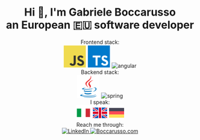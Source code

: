 <h1 align="center">
  Hi 👋, I'm Gabriele Boccarusso <br> an European 🇪🇺 software developer
</h1>

<p align="center">
  Frontend stack:
  <br>
    <img src="https://raw.githubusercontent.com/devicons/devicon/master/icons/javascript/javascript-original.svg" alt="javascript" style="max-width: 100%;" width="60" height="60">
    <img src="https://raw.githubusercontent.com/devicons/devicon/master/icons/typescript/typescript-original.svg" alt="typescript" style="max-width: 100%;" width="60" height="60">
    <img src="https://camo.githubusercontent.com/9eecc42439347332f256a326363924551042f5b96235f972982512199476611a/68747470733a2f2f616e67756c61722e696f2f6173736574732f696d616765732f6c6f676f732f616e67756c61722f616e67756c61722e737667" alt="angular" data-canonical-src="https://angular.io/assets/images/logos/angular/angular.svg" style="max-width: 100%;" width="60" height="60">
  <br>
  Backend stack:
  <br>
    <img src="https://raw.githubusercontent.com/devicons/devicon/master/icons/java/java-original.svg" alt="java" width="60" height="60"/>
    <img src="https://camo.githubusercontent.com/4545b55c7771bbd175235c80b518dcbbf2f6ee0b984a51ad9363cba8cb70e67c/68747470733a2f2f7777772e766563746f726c6f676f2e7a6f6e652f6c6f676f732f737072696e67696f2f737072696e67696f2d69636f6e2e737667" alt="spring" data-canonical-src="https://www.vectorlogo.zone/logos/springio/springio-icon.svg" style="max-width: 100%;" width="60" height="60">
  <br>
  I speak:
  <br>
   <img src="italy.png" alt="italian" width="40" height="40"/> 
  <img src="uk.png" alt="english" width="40" height="40"/> 
  <img src="germany.png" alt="german" width="40" height="40"/> 
  <br>
  Reach me through: 
  <br>
  <a href="https://www.linkedin.com/in/gabrieleboccarusso/">
    <img alt="LinkedIn" src="https://img.shields.io/badge/linkedin-%230077B5.svg?&amp;style=for-the-badge&amp;logo=linkedin&amp;logoColor=white" style="max-width: 100%;">
  </a>
 
  <a href="https://www.boccarusso.com/">
    <img alt="Boccarusso.com" src="https://img.shields.io/badge/Boccarusso.com-black?style=for-the-badge" style="max-width: 100%;">
  </a>
</p>
